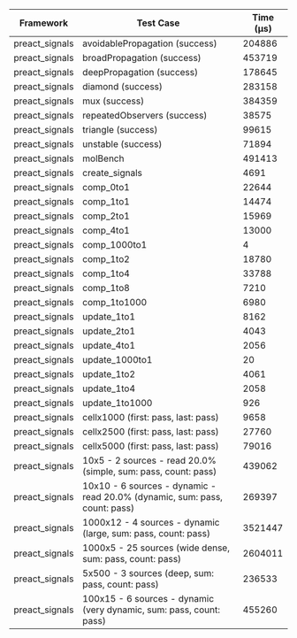 | Framework | Test Case | Time (μs) |
| --- | --- | --- |
| preact_signals | avoidablePropagation (success) | 204886 |
| preact_signals | broadPropagation (success) | 453719 |
| preact_signals | deepPropagation (success) | 178645 |
| preact_signals | diamond (success) | 283158 |
| preact_signals | mux (success) | 384359 |
| preact_signals | repeatedObservers (success) | 38575 |
| preact_signals | triangle (success) | 99615 |
| preact_signals | unstable (success) | 71894 |
| preact_signals | molBench | 491413 |
| preact_signals | create_signals | 4691 |
| preact_signals | comp_0to1 | 22644 |
| preact_signals | comp_1to1 | 14474 |
| preact_signals | comp_2to1 | 15969 |
| preact_signals | comp_4to1 | 13000 |
| preact_signals | comp_1000to1 | 4 |
| preact_signals | comp_1to2 | 18780 |
| preact_signals | comp_1to4 | 33788 |
| preact_signals | comp_1to8 | 7210 |
| preact_signals | comp_1to1000 | 6980 |
| preact_signals | update_1to1 | 8162 |
| preact_signals | update_2to1 | 4043 |
| preact_signals | update_4to1 | 2056 |
| preact_signals | update_1000to1 | 20 |
| preact_signals | update_1to2 | 4061 |
| preact_signals | update_1to4 | 2058 |
| preact_signals | update_1to1000 | 926 |
| preact_signals | cellx1000 (first: pass, last: pass) | 9658 |
| preact_signals | cellx2500 (first: pass, last: pass) | 27760 |
| preact_signals | cellx5000 (first: pass, last: pass) | 79016 |
| preact_signals | 10x5 - 2 sources - read 20.0% (simple, sum: pass, count: pass) | 439062 |
| preact_signals | 10x10 - 6 sources - dynamic - read 20.0% (dynamic, sum: pass, count: pass) | 269397 |
| preact_signals | 1000x12 - 4 sources - dynamic (large, sum: pass, count: pass) | 3521447 |
| preact_signals | 1000x5 - 25 sources (wide dense, sum: pass, count: pass) | 2604011 |
| preact_signals | 5x500 - 3 sources (deep, sum: pass, count: pass) | 236533 |
| preact_signals | 100x15 - 6 sources - dynamic (very dynamic, sum: pass, count: pass) | 455260 |
